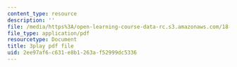 ```yaml
---
content_type: resource
description: ''
file: /media/https%3A/open-learning-course-data-rc.s3.amazonaws.com/18-06sc-linear-algebra-fall-2011/2ee97af6c631e8b1263af52999dc5336_pSbafxDHdgE.pdf
file_type: application/pdf
resourcetype: Document
title: 3play pdf file
uid: 2ee97af6-c631-e8b1-263a-f52999dc5336
---
```

